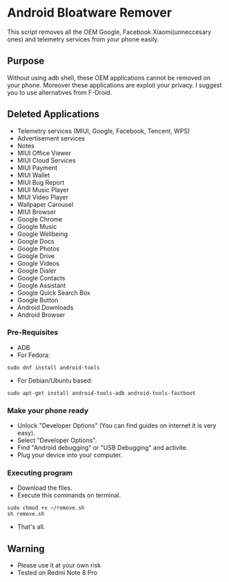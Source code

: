 # Android Bloatware Remover

This script removes all the OEM Google, Facebook Xiaomi(unneccesary ones) and telemetry services from your phone easily.
## Purpose  
Without using adb shell, these OEM applications cannot be removed on your phone. Moreover these applications are exploit your privacy. I suggest you to use alternatives from F-Droid.

## Deleted Applications
* Telemetry services (MIUI, Google, Facebook, Tencent, WPS)
* Advertisement services
* Notes
* MIUI Office Viewer
* MIUI Cloud Services
* MIUI Payment
* MIUI Wallet
* MIUI Bug Report
* MIUI Music Player
* MIUI Video Player
* Wallpaper Carousel 
* MIUI Browser
* Google Chrome
* Google Music
* Google Wellbeing
* Google Docs
* Google Photos
* Google Drive
* Google Videos
* Google Dialer
* Google Contacts
* Google Assistant
* Google Quick Search Box
* Google Button
* Android Downloads
* Android Browser

### Pre-Requisites 
* ADB 
* For Fedora: 
```
sudo dnf install android-tools
```
* For Debian/Ubuntu based: 
```
sudo apt-get install android-tools-adb android-tools-fastboot
```
### Make your phone ready
* Unlock "Developer Options" (You can find guides on internet it is very easy).
* Select "Developer Options".
* Find "Android debugging" or "USB Debugging" and activite.
* Plug your device into your computer.


### Executing program

* Download the files.
* Execute this commands on terminal.
```
sudo chmod +x ~/remove.sh
sh remove.sh
```
* That's all.

## Warning

* Please use it at your own risk
* Tested on Redmi Note 8 Pro 

